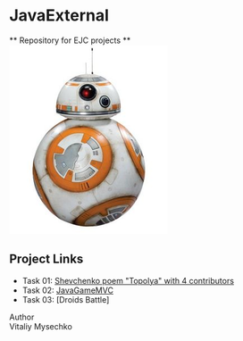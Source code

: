 # JavaExternal

** Repository for EJC projects **
<br>
![BB-8](https://github.com/vmysechko/JavaExternal/blob/master/pics/BB-8_small.jpg)

## Project Links

* Task 01: [Shevchenko poem "Topolya" with 4 contributors](https://github.com/vmysechko/JavaExternal02)
* Task 02: [JavaGameMVC](https://github.com/vmysechko/JavaExternal/tree/master/Task02_JavaGameMVC)
* Task 03: [Droids Battle] 

Author <br> 
Vitaliy Mysechko
